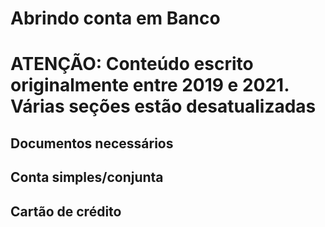 # Abrindo conta em Banco

# **ATENÇÃO: Conteúdo escrito originalmente entre 2019 e 2021. Várias seções estão desatualizadas**

## Documentos necessários

## Conta simples/conjunta

## Cartão de crédito

